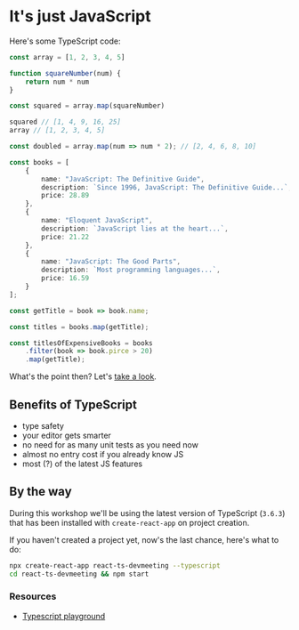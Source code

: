 # It's just JavaScript

Here's some TypeScript code:

```typescript
const array = [1, 2, 3, 4, 5]

function squareNumber(num) {
    return num * num
}

const squared = array.map(squareNumber)

squared // [1, 4, 9, 16, 25]
array // [1, 2, 3, 4, 5]

const doubled = array.map(num => num * 2); // [2, 4, 6, 8, 10]

const books = [
    {
        name: "JavaScript: The Definitive Guide",
        description: `Since 1996, JavaScript: The Definitive Guide...`,
        price: 28.89
    },
    {
        name: "Eloquent JavaScript",
        description: `JavaScript lies at the heart...`,
        price: 21.22
    },
    {
        name: "JavaScript: The Good Parts",
        description: `Most programming languages...`,
        price: 16.59
    }
];

const getTitle = book => book.name;

const titles = books.map(getTitle);

const titlesOfExpensiveBooks = books
    .filter(book => book.pirce > 20)
    .map(getTitle);
```

What's the point then? Let's [take a look](https://codesandbox.io/embed/typescript-vs-javascript-n8ci4).

## Benefits of TypeScript

* type safety
* your editor gets smarter
* no need for as many unit tests as you need now
* almost no entry cost if you already know JS 
* most \(?\) of the latest JS features

## By the way

During this workshop we'll be using the latest version of TypeScript \(`3.6.3`\) that has been installed with `create-react-app` on project creation.

If you haven't created a project yet, now's the last chance, here's what to do:

```bash
npx create-react-app react-ts-devmeeting --typescript
cd react-ts-devmeeting && npm start
```

### Resources

* [Typescript playground](http://www.typescriptlang.org/play/)

